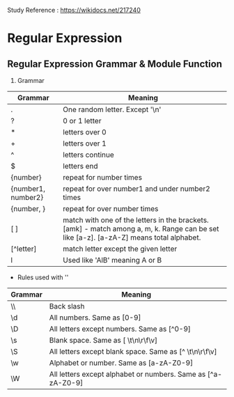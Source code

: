 Study Reference : https://wikidocs.net/217240

# Regular Expression

## Regular Expression Grammar & Module Function

1. Grammar

| Grammar | Meaning |
| ----- | ----- |
| . | One random letter. Except '\n' |
| ? | 0 or 1 letter |
| * | letters over 0 |
| + | letters over 1 |
| ^ | letters continue |
| $ | letters end |
| {number} | repeat for number times|
| {number1, number2} | repeat for over number1 and under number2 times |
| {number, } | repeat for over number times |
| [ ] | match with one of the letters in the brackets. [amk] - match among a, m, k. Range can be set like [a-z]. [a-zA-Z] means total alphabet. |
| [^letter] | match letter except the given letter |
| l | Used like 'AlB' meaning A or B |

* Rules used with '\'

| Grammar | Meaning |
| ----- | ----- |
| \\\\ | Back slash |
| \\d | All numbers. Same as [0-9] |
| \\D | All letters except numbers. Same as [^0-9] |
| \\s | Blank space. Same as [ \t\n\r\f\v] |
| \\S | All letters except blank space. Same as [^ \t\n\r\f\v] |
| \\w | Alphabet or number. Same as [a-zA-Z0-9] |
| \\W | All letters except alphabet or numbers. Same as [^a-zA-Z0-9] |

